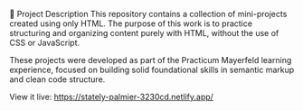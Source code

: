 📄 Project Description
This repository contains a collection of mini-projects created using only HTML.
The purpose of this work is to practice structuring and organizing content purely with HTML, without the use of CSS or JavaScript.

These projects were developed as part of the Practicum Mayerfeld learning experience, focused on building solid foundational skills in semantic markup and clean code structure.

View it live:
https://stately-palmier-3230cd.netlify.app/
